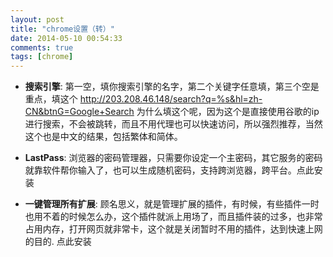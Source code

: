 ```yaml
---
layout: post
title: "chrome设置（转）"
date: 2014-05-10 00:54:33
comments: true
tags: [chrome]
---
```



* **搜索引擎**: 第一空，填你搜索引擎的名字，第二个关键字任意填，第三个空是重点，填这个 http://203.208.46.148/search?q=%s&hl=zh-CN&btnG=Google+Search 为什么填这个呢，因为这个是直接使用谷歌的ip进行搜索，不会被跳转，而且不用代理也可以快速访问，所以强烈推荐，当然这个也是中文的结果，包括繁体和简体。


* **LastPass**: 浏览器的密码管理器，只需要你设定一个主密码，其它服务的密码就靠软件帮你输入了，也可以生成随机密码，支持跨浏览器，跨平台。点此安装


* **一键管理所有扩展**: 顾名思义，就是管理扩展的插件，有时候，有些插件一时也用不着的时候怎么办，这个插件就派上用场了，而且插件装的过多，也非常占用内存，打开网页就非常卡，这个就是关闭暂时不用的插件，达到快速上网的目的. 点此安装


